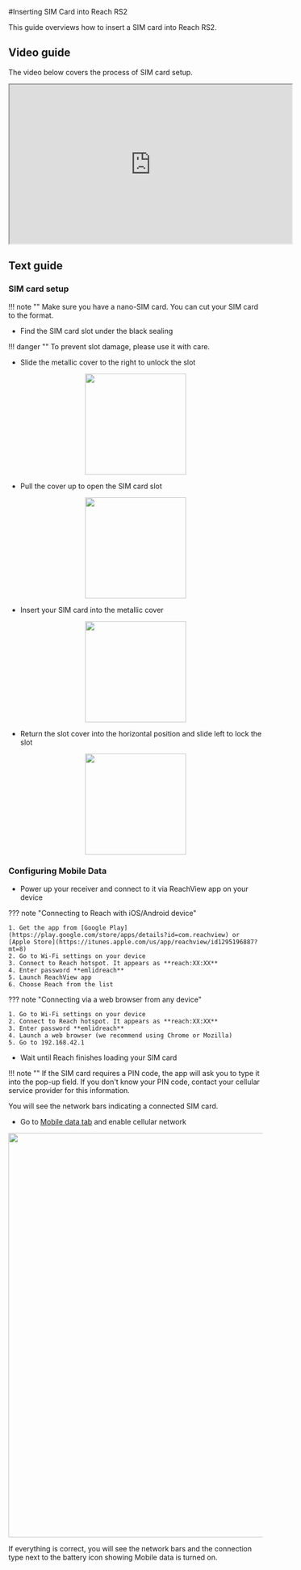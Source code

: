#Inserting SIM Card into Reach RS2

This guide overviews how to insert a SIM card into Reach RS2.

## Video guide

The video below covers the process of SIM card setup.

<center>

<div style="text-align: center;"><iframe width="560" height="315" src="https://www.youtube.com/embed/YJ2VzsKx9zQ" allowfullscreen></iframe></div>

</center>

## Text guide

### SIM card setup

!!! note ""
	Make sure you have a nano-SIM card. You can cut your SIM сard to the format.

* Find the SIM card slot under the black sealing

!!! danger ""
	To prevent slot damage, please use it with care.

* Slide the metallic cover to the right to unlock the slot

<div style="text-align: center;"><img src="../img/reachrs2/insert-sim/1-sim-card.png" style="width: 200px;"></div>

* Pull the cover up to open the SIM card slot

<div style="text-align: center;"><img src="../img/reachrs2/insert-sim/2-sim-card.png" style="width: 200px;"></div>

* Insert your SIM card into the metallic cover

<div style="text-align: center;"><img src="../img/reachrs2/insert-sim/3-sim-card.png" style="width: 200px;"></div>

* Return the slot cover into the horizontal position and slide left to lock the slot

<div style="text-align: center;"><img src="../img/reachrs2/insert-sim/4-sim-card.png" style="width: 200px;"></div>

### Configuring Mobile Data

* Power up your receiver and connect to it via ReachView app on your device

??? note "Connecting to Reach with iOS/Android device"

	1. Get the app from [Google Play](https://play.google.com/store/apps/details?id=com.reachview) or [Apple Store](https://itunes.apple.com/us/app/reachview/id1295196887?mt=8)
	2. Go to Wi-Fi settings on your device
	3. Connect to Reach hotspot. It appears as **reach:XX:XX**
	4. Enter password **emlidreach**
	5. Launch ReachView app
	6. Choose Reach from the list

??? note "Connecting via a web browser from any device"

	1. Go to Wi-Fi settings on your device
	2. Connect to Reach hotspot. It appears as **reach:XX:XX**
	3. Enter password **emlidreach**
	4. Launch a web browser (we recommend using Chrome or Mozilla)
	5. Go to 192.168.42.1

* Wait until Reach finishes loading your SIM сard

!!! note ""
	If the SIM сard requires a PIN code, the app will ask you to type it into the pop-up field. If you don't know your PIN code, contact your cellular service provider for this information.

You will see the network bars indicating a connected SIM сard. 

* Go to [Mobile data tab](reachview/mobile-data.md) and enable cellular network

<div style="text-align: center;"><img src="../img/reachrs2/insert-sim/mobile-data.png" style="width: 800px;"></div>

If everything is correct, you will see the network bars and the connection type next to the battery icon showing Mobile data is turned on.